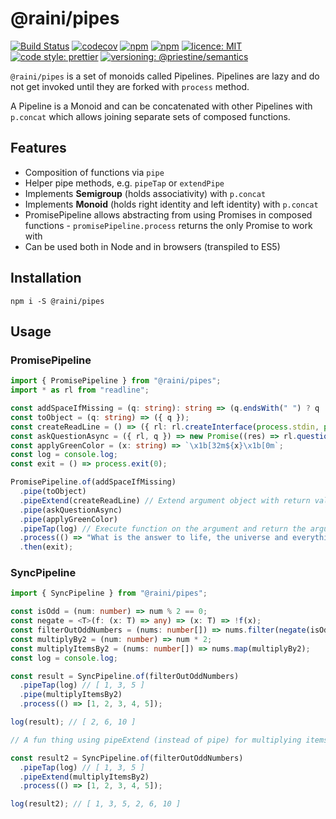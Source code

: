 # @raini/pipes

[![Build Status](https://travis-ci.org/Raini-js/pipe.svg?branch=master)](https://travis-ci.org/Raini-js/pipe)
[![codecov](https://codecov.io/gh/Raini-js/pipe/branch/master/graph/badge.svg)](https://codecov.io/gh/Raini-js/pipe)
[![npm](https://img.shields.io/npm/dt/@raini/pipe.svg)](https://www.npmjs.com/package/@raini/pipe)
[![npm](https://img.shields.io/npm/v/@raini/pipe.svg)](https://www.npmjs.com/package/@raini/pipe)
[![licence: MIT](https://img.shields.io/npm/l/@raini/pipe.svg)](https://github.com/raini/pipe)
[![code style: prettier](https://img.shields.io/badge/code_style-prettier-ff69b4.svg)](https://github.com/prettier/prettier)
[![versioning: @priestine/semantics](https://img.shields.io/badge/versioning-@priestine/semantics-912e5c.svg)](https://github.com/priestine/semantics)

`@raini/pipes` is a set of monoids called Pipelines. Pipelines are lazy and do not get invoked until they are forked with `process` method.

A Pipeline is a Monoid and can be concatenated with other Pipelines with `p.concat` which allows joining separate sets of composed functions.

## Features

- Composition of functions via `pipe`
- Helper pipe methods, e.g. `pipeTap` or `extendPipe`
- Implements **Semigroup** (holds associativity) with `p.concat`
- Implements **Monoid** (holds right identity and left identity) with `p.concat`
- PromisePipeline allows abstracting from using Promises in composed functions - `promisePipeline.process` returns the only Promise to work with
- Can be used both in Node and in browsers (transpiled to ES5)

## Installation

```shell script
npm i -S @raini/pipes
```

## Usage

### PromisePipeline

```typescript
import { PromisePipeline } from "@raini/pipes";
import * as rl from "readline";

const addSpaceIfMissing = (q: string): string => (q.endsWith(" ") ? q : q.concat(" "));
const toObject = (q: string) => ({ q });
const createReadLine = () => ({ rl: rl.createInterface(process.stdin, process.stdout) });
const askQuestionAsync = ({ rl, q }) => new Promise((res) => rl.question(q, (a: string) => res(a)));
const applyGreenColor = (x: string) => `\x1b[32m${x}\x1b[0m`;
const log = console.log;
const exit = () => process.exit(0);

PromisePipeline.of(addSpaceIfMissing)
  .pipe(toObject)
  .pipeExtend(createReadLine) // Extend argument object with return value
  .pipe(askQuestionAsync)
  .pipe(applyGreenColor)
  .pipeTap(log) // Execute function on the argument and return the argument
  .process(() => "What is the answer to life, the universe and everything?")
  .then(exit);
```

### SyncPipeline

```typescript
import { SyncPipeline } from "@raini/pipes";

const isOdd = (num: number) => num % 2 == 0;
const negate = <T>(f: (x: T) => any) => (x: T) => !f(x);
const filterOutOddNumbers = (nums: number[]) => nums.filter(negate(isOdd));
const multiplyBy2 = (num: number) => num * 2;
const multiplyItemsBy2 = (nums: number[]) => nums.map(multiplyBy2);
const log = console.log;

const result = SyncPipeline.of(filterOutOddNumbers)
  .pipeTap(log) // [ 1, 3, 5 ]
  .pipe(multiplyItemsBy2)
  .process(() => [1, 2, 3, 4, 5]);

log(result); // [ 2, 6, 10 ]

// A fun thing using pipeExtend (instead of pipe) for multiplying items by 2

const result2 = SyncPipeline.of(filterOutOddNumbers)
  .pipeTap(log) // [ 1, 3, 5 ]
  .pipeExtend(multiplyItemsBy2)
  .process(() => [1, 2, 3, 4, 5]);

log(result2); // [ 1, 3, 5, 2, 6, 10 ]
```
